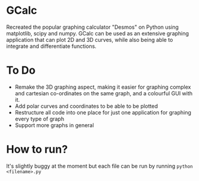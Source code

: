 # GCalc

Recreated the popular graphing calculator "Desmos" on Python using matplotlib, scipy and numpy. GCalc can be used as an extensive graphing application that can plot 2D and 3D curves, while also being able to integrate and differentiate functions.

# To Do

- Remake the 3D graphing aspect, making it easier for graphing complex and cartesian co-ordinates on the same graph, and a colourful GUI with it.
- Add polar curves and coordinates to be able to be plotted 
- Restructure all code into one place for just one application for graphing every type of graph
- Support more graphs in general

# How to run? 

It's slightly buggy at the moment but each file can be run by running `python <filename>.py`
